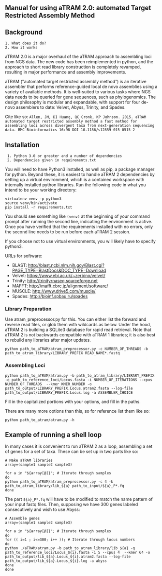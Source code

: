 ## Manual for using aTRAM 2.0: automated Target Restricted Assembly Method

## Background
    1. What does it do?
    2. How it works

aTRAM 2.0 is a major overhaul of the aTRAM approach to assembling loci from NGS data. The new code has been reimplemented in python, and the approach to short read library construction is completely revamped, resulting in major performance and assembly improvements.

aTRAM ("automated target restricted assembly method") is an iterative assembler that performs reference-guided local de novo assemblies using a variety of available methods. It is well-suited to various tasks where NGS data needs to be queried for gene sequences, such as phylogenomics. The design philosophy is modular and expandable, with support for four de-novo assemblers to date: Velvet, Abyss, Trinity, and Spades.

Cite like so:
```Allen, JM, DI Huang, QC Cronk, KP Johnson. 2015. aTRAM automated target restricted assembly method a fast method for assembling loci across divergent taxa from next-generation sequencing data. BMC Bioinformatics 16:98 DOI 10.1186/s12859-015-0515-2```

## Installation
     1. Python 3.0 or greater and a number of dependencies
     2. Dependencies given in requirements.txt

You will need to have Python3 installed, as well as pip, a package manager for python. Beyond these, it is easiest to handle aTRAM 2 dependencies by setting up a virtual environment, which is a contained workspace with internally installed python libraries. Run the following code in what you intend to be your working directory:

```
virtualenv venv -p python3
source venv/bin/activate
pip install -r requirements.txt 
```

You should see something like `(venv)` at the beginning of your command prompt after running the second line, indicating the environment is active. Once you have verified that the requirements installed with no errors, only the second line needs to be run before each aTRAM 2 session.

If you choose not to use virtual environments, you will likely have to specify python3.

URLs for software:

* BLAST: http://blast.ncbi.nlm.nih.gov/Blast.cgi?PAGE_TYPE=BlastDocs&DOC_TYPE=Download
* Velvet: https://www.ebi.ac.uk/~zerbino/velvet/
* Trinity: http://trinityrnaseq.sourceforge.net
* MAFFT: http://mafft.cbrc.jp/alignment/software/
* MUSCLE: http://www.drive5.com/muscle/
* Spades: http://bioinf.spbau.ru/spades

### Library Preparation
Use atram_preprocessor.py for this. You can either list the forward and reverse read files, or glob them with wildcards as below. Under the hood, aTRAM 2 is building a SQLite3 database for rapid read retrieval. Note that aTRAM 2 is not backwards compatible with aTRAM 1 libraries; it is also best to rebuild any libraries after major updates. 

``` python path_to_aTRAM/atram_preprocessor.py -c NUMBER_OF_THREADS -b path_to_atram_library/LIBRARY_PREFIX READ_NAME*.fastq ```
  
### Assembling Loci

``` 
python path_to_aTRAM/atram.py -b path_to_atram_library/LIBRARY_PREFIX -q path_to_reference_loci/Locus.fasta -i NUMBER_OF_ITERATIONS --cpus NUMBER_OF_THREADS  --kmer KMER_NUMBER -o path_to_output/LIBRARY_PREFIX.Locus.atram2.fasta --log-file path_to_output/LIBRARY_PREFIX.Locus.log -a ASSEMBLER_CHOICE
```

Fill in the capitalized portions with your options, and fill in the paths. 

There are many more options than this, so for reference list them like so:

```python path_to_atram/atram.py -h```

## Example of running a shell loop

In many cases it is convenient to run aTRAM 2 as a loop, assembling a set of genes for a set of taxa. These can be set up in two parts like so:

```
# Make aTRAM libraries
array=(sample1 sample2 sample3)

for a in "${array[@]}"; # Iterate through samples
do 
python path_to_aTRAM/atram_preprocessor.py -c 4 -b path_to_atram_library/lib_${a} path_to_input/${a}_P*.fq
done
```

The part `${a}_P*.fq` will have to be modified to match the name pattern of your input fastq files. Then, supposing we have 300 genes labeled consecutively and wish to use Abyss:

```
# Assemble genes
array=(sample1 sample2 sample3)

for a in "${array[@]}"; # Iterate through samples
do
for (( i=1 ; i<=300; i++ )); # Iterate through locus numbers
do 
python ./aTRAM/atram.py -b path_to_atram_library/lib_${a} -q path_to_reference_loci/Locus_${i}.fasta -i 5 --cpus 4  --kmer 64 -o path_to_output/lib_${a}.Locus_${i}.atram2.fasta --log-file path_to_output/lib_${a}.Locus_${i}.log -a abyss
done
done
```

